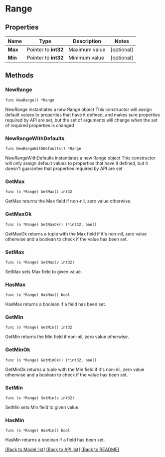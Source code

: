 # Range

## Properties

Name | Type | Description | Notes
------------ | ------------- | ------------- | -------------
**Max** | Pointer to **int32** | Maximum value | [optional] 
**Min** | Pointer to **int32** | Minimum value | [optional] 

## Methods

### NewRange

`func NewRange() *Range`

NewRange instantiates a new Range object
This constructor will assign default values to properties that have it defined,
and makes sure properties required by API are set, but the set of arguments
will change when the set of required properties is changed

### NewRangeWithDefaults

`func NewRangeWithDefaults() *Range`

NewRangeWithDefaults instantiates a new Range object
This constructor will only assign default values to properties that have it defined,
but it doesn't guarantee that properties required by API are set

### GetMax

`func (o *Range) GetMax() int32`

GetMax returns the Max field if non-nil, zero value otherwise.

### GetMaxOk

`func (o *Range) GetMaxOk() (*int32, bool)`

GetMaxOk returns a tuple with the Max field if it's non-nil, zero value otherwise
and a boolean to check if the value has been set.

### SetMax

`func (o *Range) SetMax(v int32)`

SetMax sets Max field to given value.

### HasMax

`func (o *Range) HasMax() bool`

HasMax returns a boolean if a field has been set.

### GetMin

`func (o *Range) GetMin() int32`

GetMin returns the Min field if non-nil, zero value otherwise.

### GetMinOk

`func (o *Range) GetMinOk() (*int32, bool)`

GetMinOk returns a tuple with the Min field if it's non-nil, zero value otherwise
and a boolean to check if the value has been set.

### SetMin

`func (o *Range) SetMin(v int32)`

SetMin sets Min field to given value.

### HasMin

`func (o *Range) HasMin() bool`

HasMin returns a boolean if a field has been set.


[[Back to Model list]](../README.md#documentation-for-models) [[Back to API list]](../README.md#documentation-for-api-endpoints) [[Back to README]](../README.md)


